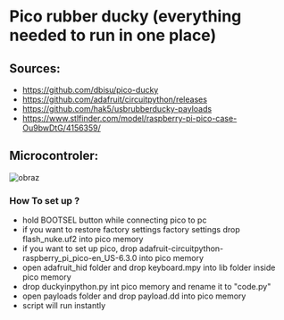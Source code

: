 # Pico rubber ducky (everything needed to run in one place)

## Sources:
- https://github.com/dbisu/pico-ducky
- https://github.com/adafruit/circuitpython/releases
- https://github.com/hak5/usbrubberducky-payloads
- https://www.stlfinder.com/model/raspberry-pi-pico-case-Ou9bwDtG/4156359/

## Microcontroler:

![obraz](https://user-images.githubusercontent.com/32677600/145720889-7136c778-1f71-4926-827c-33dc3bc6515f.png)

### How To set up ?
- hold BOOTSEL button while connecting pico to pc 
- if you want to restore factory settings factory settings drop flash_nuke.uf2 into pico memory
- if you want to set up pico, drop adafruit-circuitpython-raspberry_pi_pico-en_US-6.3.0 into pico memory
- open adafruit_hid folder and drop keyboard.mpy into lib folder inside pico memory
- drop duckyinpython.py int pico memory and rename it to "code.py"
- open payloads folder and drop payload.dd into pico memory 
- script will run instantly
